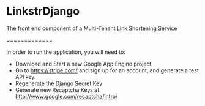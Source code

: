 LinkstrDjango
=============

The front end component of a Multi-Tenant Link Shortening Service

=============

In order to run the application, you will need to:

-  Download and Start a new Google App Engine project
-  Go to https://stripe.com/ and sign up for an account, and generate a test API key.
-  Regenerate the Django Secret Key
-  Generate new Recaptcha Keys at http://www.google.com/recaptcha/intro/
